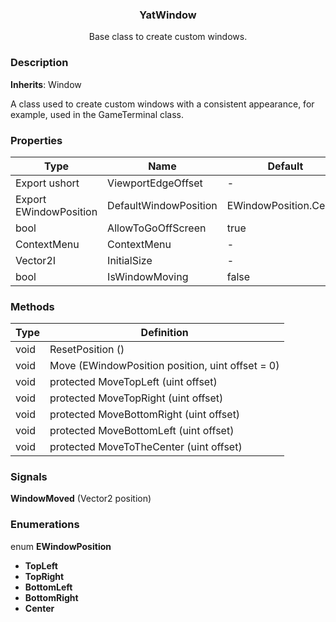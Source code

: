<div align="center">
	<h3>YatWindow</h1>
	<p>Base class to create custom windows.</p>
</div>

### Description

**Inherits**: Window

A class used to create custom windows with a consistent appearance, for example, used in the GameTerminal class.

### Properties

| Type                   | Name                  | Default                |
| ---------------------- | --------------------- | ---------------------- |
| Export ushort          | ViewportEdgeOffset    | -                      |
| Export EWindowPosition | DefaultWindowPosition | EWindowPosition.Center |
| bool                   | AllowToGoOffScreen    | true                   |
| ContextMenu            | ContextMenu           | -                      |
| Vector2I               | InitialSize           | -                      |
| bool                   | IsWindowMoving        | false                  |

### Methods

| Type | Definition                                       |
| ---- | ------------------------------------------------ |
| void | ResetPosition ()                                 |
| void | Move (EWindowPosition position, uint offset = 0) |
| void | protected MoveTopLeft (uint offset)              |
| void | protected MoveTopRight (uint offset)             |
| void | protected MoveBottomRight (uint offset)          |
| void | protected MoveBottomLeft (uint offset)           |
| void | protected MoveToTheCenter (uint offset)          |

### Signals

**WindowMoved** (Vector2 position)

### Enumerations

enum **EWindowPosition**

- **TopLeft**
- **TopRight**
- **BottomLeft**
- **BottomRight**
- **Center**
